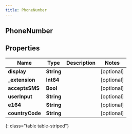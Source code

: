 ```yaml
---
title: PhoneNumber
---
```

## PhoneNumber

## Properties

|Name | Type | Description | Notes|
|------------ | ------------- | ------------- | -------------|
| **display** | **String** |  | [optional] |
| **_extension** | **Int64** |  | [optional] |
| **acceptsSMS** | **Bool** |  | [optional] |
| **userInput** | **String** |  | [optional] |
| **e164** | **String** |  | [optional] |
| **countryCode** | **String** |  | [optional] |
{: class="table table-striped"}


